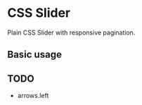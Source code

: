 CSS Slider
==========

Plain CSS Slider with responsive pagination.

## Basic usage


## TODO
- arrows.left
